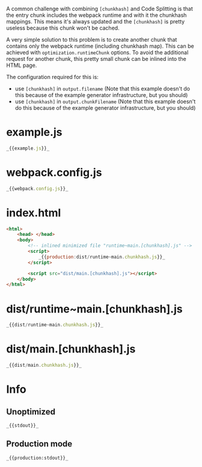 A common challenge with combining `[chunkhash]` and Code Splitting is that the entry chunk includes the webpack runtime and with it the chunkhash mappings. This means it's always updated and the `[chunkhash]` is pretty useless because this chunk won't be cached.

A very simple solution to this problem is to create another chunk that contains only the webpack runtime (including chunkhash map). This can be achieved with `optimization.runtimeChunk` options. To avoid the additional request for another chunk, this pretty small chunk can be inlined into the HTML page.

The configuration required for this is:

- use `[chunkhash]` in `output.filename` (Note that this example doesn't do this because of the example generator infrastructure, but you should)
- use `[chunkhash]` in `output.chunkFilename` (Note that this example doesn't do this because of the example generator infrastructure, but you should)

# example.js

```javascript
_{{example.js}}_
```

# webpack.config.js

```javascript
_{{webpack.config.js}}_
```

# index.html

```html
<html>
	<head> </head>
	<body>
		<!-- inlined minimized file "runtime~main.[chunkhash].js" -->
		<script>
			_{{production:dist/runtime~main.chunkhash.js}}_
		</script>

		<script src="dist/main.[chunkhash].js"></script>
	</body>
</html>
```

# dist/runtime~main.[chunkhash].js

```javascript
_{{dist/runtime~main.chunkhash.js}}_
```

# dist/main.[chunkhash].js

```javascript
_{{dist/main.chunkhash.js}}_
```

# Info

## Unoptimized

```
_{{stdout}}_
```

## Production mode

```
_{{production:stdout}}_
```
